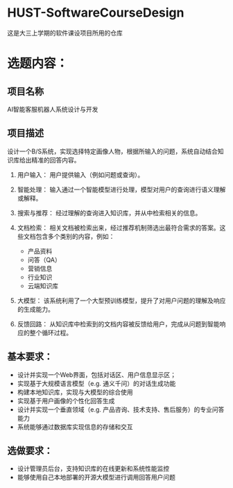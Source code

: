 # HUST-SoftwareCourseDesign
这是大三上学期的软件课设项目所用的仓库
# 选题内容：
## 项目名称
AI智能客服机器人系统设计与开发
## 项目描述
设计一个B/S系统，实现选择特定画像人物，根据所输入的问题，系统自动结合知识库给出精准的回答内容。
1. 用户输入： 用户提供输入（例如问题或查询）。

2. 智能处理： 输入通过一个智能模型进行处理，模型对用户的查询进行语义理解或解释。

3. 搜索与推荐： 经过理解的查询进入知识库，并从中检索相关的信息。

4. 文档检索： 相关文档被检索出来，经过推荐机制筛选出最符合需求的答案。这些文档包含多个类别的内容，例如：
   * 产品资料
   * 问答（QA）
   * 营销信息
   * 行业知识
   * 云端知识库
   
5. 大模型： 该系统利用了一个大型预训练模型，提升了对用户问题的理解及响应的生成能力。

6. 反馈回路： 从知识库中检索到的文档内容被反馈给用户，完成从问题到智能响应的整个循环过程。
## 基本要求：
* 设计并实现一个Web界面，包括对话区、用户信息显示区；
* 实现基于大规模语言模型（e.g. 通义千问）的对话生成功能
* 构建本地知识库，实现与大模型的综合使用
* 实现基于用户画像的个性化回答生成
* 设计并实现一个垂直领域（e.g. 产品咨询、技术支持、售后服务）的专业问答能力
* 系统能够通过数据库实现信息的存储和交互
## 选做要求：
* 设计管理员后台，支持知识库的在线更新和系统性能监控
* 能够使用自己本地部署的开源大模型进行调用回答用户问题




